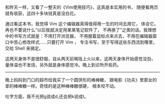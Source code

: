 和昨天一样，又看了一整天的《Vim使用技巧》，这真是本实用的书，
随便看两页就有收获，这四十多块钱真是没白花。

通过看这本书，我觉得 Vim 这个编辑器真得值得用一生的时间去用它，
体会它。再也不要说什么“以后我就决定用某某笔记软件了，
不再换了”之类的话。我理想中的书写方式就是：不用打开浏览器，
不用握着鼠标点来点去，不用在编辑器窗口中苦心修改样式……只要打开 Vim ，
专注书写，至于写得这些东西流到哪里，交给 Shell 来搞定。

这两天身体不是很舒服，自从两天前喉咙上火以来，这两天身体开始感觉没劲，
量体温也不发烧，另外就是身体感觉冷。晚上到诊所开些药。

----

晚上妈妈到门口的超市给我买了一个圆饼形的棒棒糖，
跟电影《功夫》里那女的拿的棒棒糖一样。奇怪的是这种棒棒糖很硬，
根本咬不动。

吐字方面，我不光把g说成d,还会把k说成t。
